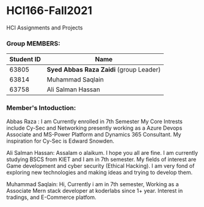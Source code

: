 # HCI166-Fall2021

HCI Assignments and Projects

### Group MEMBERS:

Student ID      |     Name
--------------- | -------------
   63805        | **Syed Abbas Raza Zaidi** (group Leader)
   63814        | Muhammad Saqlain
   63758        | Ali Salman Hassan

### Member's Intoduction:

Abbas Raza : I am Currently enrolled in 7th Semester My Core Intrests include Cy-Sec and Networking presently working as a Azure Devops Associate and MS-Power Platform and Dynamics 365 Consultant. My inspiration for Cy-Sec is Edward Snowden.

Ali Salman Hassan: Assalam o alaikum. I hope you all are fine. I am currently studying BSCS from KIET and I am in 7th semester. My fields of interest are Game development and cyber security (Ethical Hacking). I am very fond of exploring new technologies and making ideas and trying to develop them.

Muhammad Saqlain: Hi, Currently i am in 7th semester, Working as a Associate Mern stack developer at koderlabs since 1+ year. Interest in tradings, and E-Commerce platfom.
